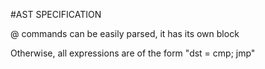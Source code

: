 #AST SPECIFICATION

@ commands can be easily parsed, it has its own block

Otherwise, all expressions are of the form "dst = cmp; jmp"


